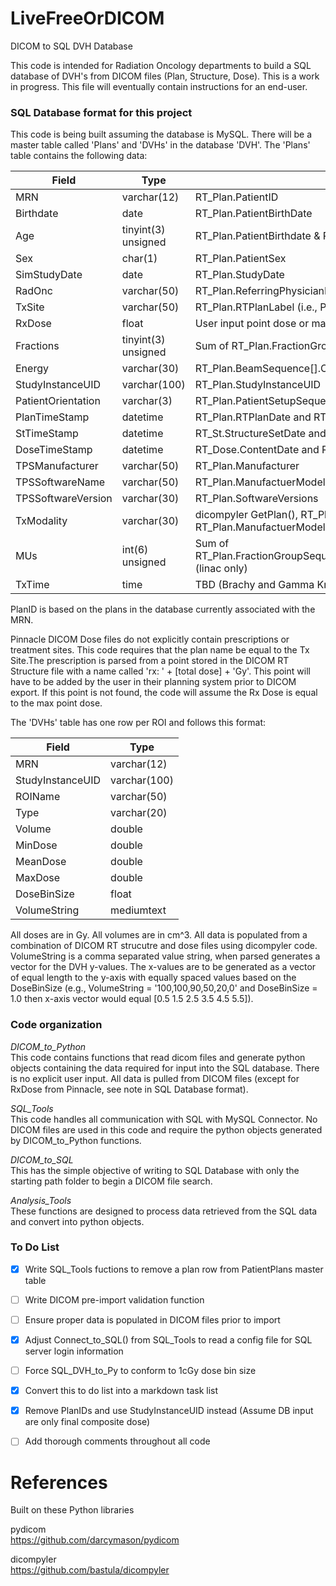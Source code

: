 # LiveFreeOrDICOM
DICOM to SQL DVH Database

This code is intended for Radiation Oncology departments to build a SQL database of DVH's from DICOM files (Plan, Structure, Dose).
This is a work in progress.  This file will eventually contain instructions for an end-user.


### SQL Database format for this project
This code is being built assuming the database is MySQL.  There will be a master table called 'Plans' and 'DVHs'
in the database 'DVH'.  The 'Plans' table contains the following data:

Field | Type | Source
----- | ---- | ------
MRN | varchar(12) | RT_Plan.PatientID
Birthdate | date | RT_Plan.PatientBirthDate
Age | tinyint(3) unsigned | RT_Plan.PatientBirthdate & RT_Plan.StudyDate
Sex | char(1) | RT_Plan.PatientSex
SimStudyDate | date | RT_Plan.StudyDate
RadOnc | varchar(50) | RT_Plan.ReferringPhysicianName
TxSite | varchar(50) | RT_Plan.RTPlanLabel (i.e., Plan name)
RxDose | float | User input point dose or max dose from dicompylercore
Fractions | tinyint(3) unsigned | Sum of RT_Plan.FractionGroupSequence[].NumberOfFractionsPlanned
Energy | varchar(30) | RT_Plan.BeamSequence[].ControlPointSequence[0].NominalBeamEnergy
StudyInstanceUID | varchar(100) | RT_Plan.StudyInstanceUID
PatientOrientation | varchar(3) | RT_Plan.PatientSetupSequence[0].PatientPosition (e.g., HFS, FFP, etc.)
PlanTimeStamp | datetime | RT_Plan.RTPlanDate and RT_Plan.RTPlanTime
StTimeStamp | datetime | RT_St.StructureSetDate and RT_St.StructureSetTime
DoseTimeStamp | datetime | RT_Dose.ContentDate and RT_Dose.ContentTime
TPSManufacturer | varchar(50) | RT_Plan.Manufacturer
TPSSoftwareName | varchar(50) | RT_Plan.ManufactuerModelName
TPSSoftwareVersion | varchar(30) | RT_Plan.SoftwareVersions
TxModality | varchar(30) | dicompyler GetPlan(), RT_Plan.BeamSequence[0].ControlPointSequence[0], RT_Plan.ManufactuerModelName
MUs | int(6) unsigned | Sum of RT_Plan.FractionGroupSequence[FxGroup].ReferencedBeamSequence[BeamNum].BeamMeterset (linac only)
TxTime | time | TBD (Brachy and Gamma Knife only)

PlanID is based on the plans in the database currently associated with the MRN.  

Pinnacle DICOM Dose files do not explicitly contain prescriptions or treatment sites.  This code requires that the plan name be equal to
the Tx Site.The prescription is parsed from a point stored in the DICOM RT Structure file with a name called 'rx: ' + [total dose] + 'Gy'. 
This point will have to be added by the user in their planning system prior to DICOM export.  If this point is not found, the code will
assume the Rx Dose is equal to the max point dose.


The 'DVHs' table has one row per ROI and follows this format:

Field | Type
----- | ----
MRN | varchar(12)
StudyInstanceUID | varchar(100)
ROIName | varchar(50) 
Type | varchar(20) 
Volume | double      
MinDose | double      
MeanDose | double      
MaxDose | double      
DoseBinSize | float       
VolumeString | mediumtext


All doses are in Gy. All volumes are in cm^3. All data is populated from a combination of DICOM RT strucutre and dose files using
dicompyler code.  VolumeString is a comma separated value string, when parsed generates a vector for the DVH y-values.  The x-values 
are to be generated as a vector of equal length to the y-axis with equally spaced values based on the DoseBinSize (e.g., 
VolumeString = '100,100,90,50,20,0' and DoseBinSize = 1.0 then x-axis vector would equal [0.5 1.5 2.5 3.5 4.5 5.5]).

### Code organization
*DICOM_to_Python*  
This code contains functions that read dicom files and generate python objects containing the data required for input into the
SQL database.  There is no explicit user input.  All data is pulled from DICOM files (except for RxDose from Pinnacle, see note
in SQL Database format).

*SQL_Tools*  
This code handles all communication with SQL with MySQL Connector.  No DICOM files are used in this code and require the python objects
generated by DICOM_to_Python functions.

*DICOM_to_SQL*  
This has the simple objective of writing to SQL Database with only the starting path folder to begin a DICOM file search.

*Analysis_Tools*  
These functions are designed to process data retrieved from the SQL data and convert into python objects.

### To Do List
- [X] Write SQL_Tools fuctions to remove a plan row from PatientPlans master table

- [ ] Write DICOM pre-import validation function

- [ ] Ensure proper data is populated in DICOM files prior to import

- [X] Adjust Connect_to_SQL() from SQL_Tools to read a config file for SQL server login information

- [ ] Force SQL_DVH_to_Py to conform to 1cGy dose bin size

- [X] Convert this to do list into a markdown task list

- [X] Remove PlanIDs and use StudyInstanceUID instead (Assume DB input are only final composite dose)

- [ ] Add thorough comments throughout all code



# References
Built on these Python libraries

pydicom  
https://github.com/darcymason/pydicom

dicompyler  
https://github.com/bastula/dicompyler

